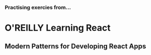 ### Practising exercies from...

# O'REILLY Learning React 
## Modern Patterns for Developing React Apps
